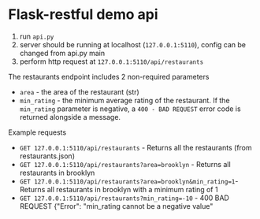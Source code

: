 # Flask-restful demo api

1) run `api.py`
2) server should be running at localhost (`127.0.0.1:5110`), config can be changed from api.py main
3) perform http request at `127.0.0.1:5110/api/restaurants`

The restaurants endpoint includes 2 non-required parameters

* `area` - the area of the restaurant (str)
* `min_rating` - the minimum average rating of the restaurant. If the `min_rating` parameter is negative,
 a `400 - BAD REQUEST` error code is returned alongside a message. 

Example requests

* `GET 127.0.0.1:5110/api/restaurants` - Returns all the restaurants (from restaurants.json)
* `GET 127.0.0.1:5110/api/restaurants?area=brooklyn` - Returns all restaurants in brooklyn
* `GET 127.0.0.1:5110/api/restaurants?area=brooklyn&min_rating=1`- Returns all restaurants in brooklyn with a
minimum rating of 1
* `GET 127.0.0.1:5110/api/restaurants?min_rating=-10` - 400 BAD REQUEST {"Error": "min_rating cannot be a negative value"
